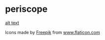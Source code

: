 # periscope

[alt text](https://github.com/sheffield-bioinformatics-core/periscope/blob/master/ocean.png "periscope")





<div>Icons made by <a href="https://www.flaticon.com/authors/freepik" title="Freepik">Freepik</a> from <a href="https://www.flaticon.com/" title="Flaticon">www.flaticon.com</a></div>
